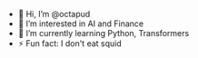 - 👋 Hi, I’m @octapud
- 👀 I’m interested in AI and Finance
- 🌱 I’m currently learning Python, Transformers
- ⚡ Fun fact: I don't eat squid

<!---
octapud/octapud is a ✨ special ✨ repository because its `README.md` (this file) appears on your GitHub profile.
You can click the Preview link to take a look at your changes.
--->
